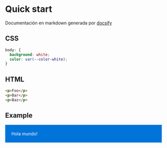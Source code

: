 # Quick start

Documentación en markdown generada por [docsify](https://docsify.js.org/#/)

## CSS

```css
body: {
  background: white;
  color: var(--color-white);
}
```

## HTML

```html
<p>Foo</p>
<p>Bar</p>
<p>Baz</p>
```

## Example

<div style="background: #0074d9; color: #fff; padding: 20px;">Hola mundo!</div>
